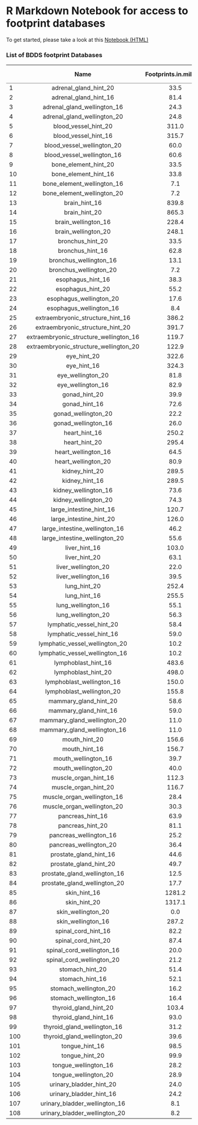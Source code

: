 # R Markdown Notebook for access to footprint databases

To get started, please take a look at this [Notebook (HTML)](http://footprints.bdds.globusgenomics.org/)

### List of BDDS footprint Databases

<table class='gmisc_table' style='border-collapse: collapse; margin-top: 1em; margin-bottom: 1em;' >
<thead>
<tr>
<th style='border-bottom: 1px solid grey; border-top: 2px solid grey;'> </th>
<th style='border-bottom: 1px solid grey; border-top: 2px solid grey; text-align: center;'>Name</th>
<th style='border-bottom: 1px solid grey; border-top: 2px solid grey; text-align: center;'>Footprints.in.millions</th>
<th style='border-bottom: 1px solid grey; border-top: 2px solid grey; text-align: center;'>Tissue</th>
<th style='border-bottom: 1px solid grey; border-top: 2px solid grey; text-align: center;'>Method</th>
<th style='border-bottom: 1px solid grey; border-top: 2px solid grey; text-align: center;'>Seed</th>
<th style='border-bottom: 1px solid grey; border-top: 2px solid grey; text-align: center;'>DB.dump.size (GB)</th>
</tr>
</thead>
<tbody>
<tr>
<td style='text-align: left;'>1</td>
<td style='text-align: center;'>adrenal_gland_hint_20</td>
<td style='text-align: center;'>33.5</td>
<td style='text-align: center;'>adrenal_gland</td>
<td style='text-align: center;'>hint</td>
<td style='text-align: center;'>20</td>
<td style='text-align: center;'>0.86</td>
</tr>
<tr>
<td style='text-align: left;'>2</td>
<td style='text-align: center;'>adrenal_gland_hint_16</td>
<td style='text-align: center;'>81.4</td>
<td style='text-align: center;'>adrenal_gland</td>
<td style='text-align: center;'>hint</td>
<td style='text-align: center;'>16</td>
<td style='text-align: center;'>2.0</td>
</tr>
<tr>
<td style='text-align: left;'>3</td>
<td style='text-align: center;'>adrenal_gland_wellington_16</td>
<td style='text-align: center;'>24.3</td>
<td style='text-align: center;'>adrenal_gland</td>
<td style='text-align: center;'>wellington</td>
<td style='text-align: center;'>16</td>
<td style='text-align: center;'>0.77</td>
</tr>
<tr>
<td style='text-align: left;'>4</td>
<td style='text-align: center;'>adrenal_gland_wellington_20</td>
<td style='text-align: center;'>24.8</td>
<td style='text-align: center;'>adrenal_gland</td>
<td style='text-align: center;'>wellington</td>
<td style='text-align: center;'>20</td>
<td style='text-align: center;'>0.78</td>
</tr>
<tr>
<td style='text-align: left;'>5</td>
<td style='text-align: center;'>blood_vessel_hint_20</td>
<td style='text-align: center;'>311.0</td>
<td style='text-align: center;'>blood_vessel</td>
<td style='text-align: center;'>hint</td>
<td style='text-align: center;'>20</td>
<td style='text-align: center;'>6.8</td>
</tr>
<tr>
<td style='text-align: left;'>6</td>
<td style='text-align: center;'>blood_vessel_hint_16</td>
<td style='text-align: center;'>315.7</td>
<td style='text-align: center;'>blood_vessel</td>
<td style='text-align: center;'>hint</td>
<td style='text-align: center;'>16</td>
<td style='text-align: center;'>6.9</td>
</tr>
<tr>
<td style='text-align: left;'>7</td>
<td style='text-align: center;'>blood_vessel_wellington_20</td>
<td style='text-align: center;'>60.0</td>
<td style='text-align: center;'>blood_vessel</td>
<td style='text-align: center;'>wellington</td>
<td style='text-align: center;'>20</td>
<td style='text-align: center;'>1.7</td>
</tr>
<tr>
<td style='text-align: left;'>8</td>
<td style='text-align: center;'>blood_vessel_wellington_16</td>
<td style='text-align: center;'>60.6</td>
<td style='text-align: center;'>blood_vessel</td>
<td style='text-align: center;'>wellington</td>
<td style='text-align: center;'>16</td>
<td style='text-align: center;'>1.8</td>
</tr>
<tr>
<td style='text-align: left;'>9</td>
<td style='text-align: center;'>bone_element_hint_20</td>
<td style='text-align: center;'>33.5</td>
<td style='text-align: center;'>bone_element</td>
<td style='text-align: center;'>hint</td>
<td style='text-align: center;'>20</td>
<td style='text-align: center;'>0.86</td>
</tr>
<tr>
<td style='text-align: left;'>10</td>
<td style='text-align: center;'>bone_element_hint_16</td>
<td style='text-align: center;'>33.8</td>
<td style='text-align: center;'>bone_element</td>
<td style='text-align: center;'>hint</td>
<td style='text-align: center;'>16</td>
<td style='text-align: center;'>0.86</td>
</tr>
<tr>
<td style='text-align: left;'>11</td>
<td style='text-align: center;'>bone_element_wellington_16</td>
<td style='text-align: center;'>7.1</td>
<td style='text-align: center;'>bone_element</td>
<td style='text-align: center;'>wellington</td>
<td style='text-align: center;'>16</td>
<td style='text-align: center;'>0.24</td>
</tr>
<tr>
<td style='text-align: left;'>12</td>
<td style='text-align: center;'>bone_element_wellington_20</td>
<td style='text-align: center;'>7.2</td>
<td style='text-align: center;'>bone_element</td>
<td style='text-align: center;'>wellington</td>
<td style='text-align: center;'>20</td>
<td style='text-align: center;'>0.24</td>
</tr>
<tr>
<td style='text-align: left;'>13</td>
<td style='text-align: center;'>brain_hint_16</td>
<td style='text-align: center;'>839.8</td>
<td style='text-align: center;'>brain</td>
<td style='text-align: center;'>hint</td>
<td style='text-align: center;'>16</td>
<td style='text-align: center;'>18.6</td>
</tr>
<tr>
<td style='text-align: left;'>14</td>
<td style='text-align: center;'>brain_hint_20</td>
<td style='text-align: center;'>865.3</td>
<td style='text-align: center;'>brain</td>
<td style='text-align: center;'>hint</td>
<td style='text-align: center;'>20</td>
<td style='text-align: center;'>19.0</td>
</tr>
<tr>
<td style='text-align: left;'>15</td>
<td style='text-align: center;'>brain_wellington_16</td>
<td style='text-align: center;'>228.4</td>
<td style='text-align: center;'>brain</td>
<td style='text-align: center;'>wellington</td>
<td style='text-align: center;'>16</td>
<td style='text-align: center;'>6.6</td>
</tr>
<tr>
<td style='text-align: left;'>16</td>
<td style='text-align: center;'>brain_wellington_20</td>
<td style='text-align: center;'>248.1</td>
<td style='text-align: center;'>brain</td>
<td style='text-align: center;'>wellington</td>
<td style='text-align: center;'>20</td>
<td style='text-align: center;'>6.6</td>
</tr>
<tr>
<td style='text-align: left;'>17</td>
<td style='text-align: center;'>bronchus_hint_20</td>
<td style='text-align: center;'>33.5</td>
<td style='text-align: center;'>bronchus</td>
<td style='text-align: center;'>hint</td>
<td style='text-align: center;'>20</td>
<td style='text-align: center;'>0.86</td>
</tr>
<tr>
<td style='text-align: left;'>18</td>
<td style='text-align: center;'>bronchus_hint_16</td>
<td style='text-align: center;'>62.8</td>
<td style='text-align: center;'>bronchus</td>
<td style='text-align: center;'>hint</td>
<td style='text-align: center;'>16</td>
<td style='text-align: center;'>1.5</td>
</tr>
<tr>
<td style='text-align: left;'>19</td>
<td style='text-align: center;'>bronchus_wellington_16</td>
<td style='text-align: center;'>13.1</td>
<td style='text-align: center;'>bronchus</td>
<td style='text-align: center;'>wellington</td>
<td style='text-align: center;'>16</td>
<td style='text-align: center;'>0.42</td>
</tr>
<tr>
<td style='text-align: left;'>20</td>
<td style='text-align: center;'>bronchus_wellington_20</td>
<td style='text-align: center;'>7.2</td>
<td style='text-align: center;'>bronchus</td>
<td style='text-align: center;'>wellington</td>
<td style='text-align: center;'>20</td>
<td style='text-align: center;'>0.24</td>
</tr>
<tr>
<td style='text-align: left;'>21</td>
<td style='text-align: center;'>esophagus_hint_16</td>
<td style='text-align: center;'>38.3</td>
<td style='text-align: center;'>esophagus</td>
<td style='text-align: center;'>hint</td>
<td style='text-align: center;'>16</td>
<td style='text-align: center;'>0.99</td>
</tr>
<tr>
<td style='text-align: left;'>22</td>
<td style='text-align: center;'>esophagus_hint_20</td>
<td style='text-align: center;'>55.2</td>
<td style='text-align: center;'>esophagus</td>
<td style='text-align: center;'>hint</td>
<td style='text-align: center;'>20</td>
<td style='text-align: center;'>1.4</td>
</tr>
<tr>
<td style='text-align: left;'>23</td>
<td style='text-align: center;'>esophagus_wellington_20</td>
<td style='text-align: center;'>17.6</td>
<td style='text-align: center;'>esophagus</td>
<td style='text-align: center;'>wellington</td>
<td style='text-align: center;'>20</td>
<td style='text-align: center;'>0.58</td>
</tr>
<tr>
<td style='text-align: left;'>24</td>
<td style='text-align: center;'>esophagus_wellington_16</td>
<td style='text-align: center;'>8.4</td>
<td style='text-align: center;'>esophagus</td>
<td style='text-align: center;'>wellington</td>
<td style='text-align: center;'>16</td>
<td style='text-align: center;'>0.28</td>
</tr>
<tr>
<td style='text-align: left;'>25</td>
<td style='text-align: center;'>extraembryonic_structure_hint_16</td>
<td style='text-align: center;'>386.2</td>
<td style='text-align: center;'>extraembryonic_structure</td>
<td style='text-align: center;'>hint</td>
<td style='text-align: center;'>16</td>
<td style='text-align: center;'>8.8</td>
</tr>
<tr>
<td style='text-align: left;'>26</td>
<td style='text-align: center;'>extraembryonic_structure_hint_20</td>
<td style='text-align: center;'>391.7</td>
<td style='text-align: center;'>extraembryonic_structure</td>
<td style='text-align: center;'>hint</td>
<td style='text-align: center;'>20</td>
<td style='text-align: center;'>8.9</td>
</tr>
<tr>
<td style='text-align: left;'>27</td>
<td style='text-align: center;'>extraembryonic_structure_wellington_16</td>
<td style='text-align: center;'>119.7</td>
<td style='text-align: center;'>extraembryonic_structure</td>
<td style='text-align: center;'>wellington</td>
<td style='text-align: center;'>16</td>
<td style='text-align: center;'>3.5</td>
</tr>
<tr>
<td style='text-align: left;'>28</td>
<td style='text-align: center;'>extraembryonic_structure_wellington_20</td>
<td style='text-align: center;'>122.9</td>
<td style='text-align: center;'>extraembryonic_structure</td>
<td style='text-align: center;'>wellington</td>
<td style='text-align: center;'>20</td>
<td style='text-align: center;'>3.6</td>
</tr>
<tr>
<td style='text-align: left;'>29</td>
<td style='text-align: center;'>eye_hint_20</td>
<td style='text-align: center;'>322.6</td>
<td style='text-align: center;'>eye</td>
<td style='text-align: center;'>hint</td>
<td style='text-align: center;'>20</td>
<td style='text-align: center;'>7.2</td>
</tr>
<tr>
<td style='text-align: left;'>30</td>
<td style='text-align: center;'>eye_hint_16</td>
<td style='text-align: center;'>324.3</td>
<td style='text-align: center;'>eye</td>
<td style='text-align: center;'>hint</td>
<td style='text-align: center;'>16</td>
<td style='text-align: center;'>7.2</td>
</tr>
<tr>
<td style='text-align: left;'>31</td>
<td style='text-align: center;'>eye_wellington_20</td>
<td style='text-align: center;'>81.8</td>
<td style='text-align: center;'>eye</td>
<td style='text-align: center;'>wellington</td>
<td style='text-align: center;'>20</td>
<td style='text-align: center;'>2.4</td>
</tr>
<tr>
<td style='text-align: left;'>32</td>
<td style='text-align: center;'>eye_wellington_16</td>
<td style='text-align: center;'>82.9</td>
<td style='text-align: center;'>eye</td>
<td style='text-align: center;'>wellington</td>
<td style='text-align: center;'>16</td>
<td style='text-align: center;'>2.5</td>
</tr>
<tr>
<td style='text-align: left;'>33</td>
<td style='text-align: center;'>gonad_hint_20</td>
<td style='text-align: center;'>39.9</td>
<td style='text-align: center;'>gonad</td>
<td style='text-align: center;'>hint</td>
<td style='text-align: center;'>20</td>
<td style='text-align: center;'>1.1</td>
</tr>
<tr>
<td style='text-align: left;'>34</td>
<td style='text-align: center;'>gonad_hint_16</td>
<td style='text-align: center;'>72.6</td>
<td style='text-align: center;'>gonad</td>
<td style='text-align: center;'>hint</td>
<td style='text-align: center;'>16</td>
<td style='text-align: center;'>1.8</td>
</tr>
<tr>
<td style='text-align: left;'>35</td>
<td style='text-align: center;'>gonad_wellington_20</td>
<td style='text-align: center;'>22.2</td>
<td style='text-align: center;'>gonad</td>
<td style='text-align: center;'>wellington</td>
<td style='text-align: center;'>20</td>
<td style='text-align: center;'>0.72</td>
</tr>
<tr>
<td style='text-align: left;'>36</td>
<td style='text-align: center;'>gonad_wellington_16</td>
<td style='text-align: center;'>26.0</td>
<td style='text-align: center;'>gonad</td>
<td style='text-align: center;'>wellington</td>
<td style='text-align: center;'>16</td>
<td style='text-align: center;'>0.83</td>
</tr>
<tr>
<td style='text-align: left;'>37</td>
<td style='text-align: center;'>heart_hint_16</td>
<td style='text-align: center;'>250.2</td>
<td style='text-align: center;'>heart</td>
<td style='text-align: center;'>hint</td>
<td style='text-align: center;'>16</td>
<td style='text-align: center;'>5.7</td>
</tr>
<tr>
<td style='text-align: left;'>38</td>
<td style='text-align: center;'>heart_hint_20</td>
<td style='text-align: center;'>295.4</td>
<td style='text-align: center;'>heart</td>
<td style='text-align: center;'>hint</td>
<td style='text-align: center;'>20</td>
<td style='text-align: center;'>6.6</td>
</tr>
<tr>
<td style='text-align: left;'>39</td>
<td style='text-align: center;'>heart_wellington_16</td>
<td style='text-align: center;'>64.5</td>
<td style='text-align: center;'>heart</td>
<td style='text-align: center;'>wellington</td>
<td style='text-align: center;'>16</td>
<td style='text-align: center;'>0.83</td>
</tr>
<tr>
<td style='text-align: left;'>40</td>
<td style='text-align: center;'>heart_wellington_20</td>
<td style='text-align: center;'>80.9</td>
<td style='text-align: center;'>heart</td>
<td style='text-align: center;'>wellington</td>
<td style='text-align: center;'>20</td>
<td style='text-align: center;'>0.72</td>
</tr>
<tr>
<td style='text-align: left;'>41</td>
<td style='text-align: center;'>kidney_hint_20</td>
<td style='text-align: center;'>289.5</td>
<td style='text-align: center;'>kidney</td>
<td style='text-align: center;'>hint</td>
<td style='text-align: center;'>20</td>
<td style='text-align: center;'>6.5</td>
</tr>
<tr>
<td style='text-align: left;'>42</td>
<td style='text-align: center;'>kidney_hint_16</td>
<td style='text-align: center;'>289.5</td>
<td style='text-align: center;'>kidney</td>
<td style='text-align: center;'>hint</td>
<td style='text-align: center;'>16</td>
<td style='text-align: center;'>6.5</td>
</tr>
<tr>
<td style='text-align: left;'>43</td>
<td style='text-align: center;'>kidney_wellington_16</td>
<td style='text-align: center;'>73.6</td>
<td style='text-align: center;'>kidney</td>
<td style='text-align: center;'>wellington</td>
<td style='text-align: center;'>16</td>
<td style='text-align: center;'>2.2</td>
</tr>
<tr>
<td style='text-align: left;'>44</td>
<td style='text-align: center;'>kidney_wellington_20</td>
<td style='text-align: center;'>74.3</td>
<td style='text-align: center;'>kidney</td>
<td style='text-align: center;'>wellington</td>
<td style='text-align: center;'>20</td>
<td style='text-align: center;'>2.2</td>
</tr>
<tr>
<td style='text-align: left;'>45</td>
<td style='text-align: center;'>large_intestine_hint_16</td>
<td style='text-align: center;'>120.7</td>
<td style='text-align: center;'>large_intestine</td>
<td style='text-align: center;'>hint</td>
<td style='text-align: center;'>16</td>
<td style='text-align: center;'>2.9</td>
</tr>
<tr>
<td style='text-align: left;'>46</td>
<td style='text-align: center;'>large_intestine_hint_20</td>
<td style='text-align: center;'>126.0</td>
<td style='text-align: center;'>large_intestine</td>
<td style='text-align: center;'>hint</td>
<td style='text-align: center;'>20</td>
<td style='text-align: center;'>3.1</td>
</tr>
<tr>
<td style='text-align: left;'>47</td>
<td style='text-align: center;'>large_intestine_wellington_16</td>
<td style='text-align: center;'>46.2</td>
<td style='text-align: center;'>large_intestine</td>
<td style='text-align: center;'>wellington</td>
<td style='text-align: center;'>16</td>
<td style='text-align: center;'>1.4</td>
</tr>
<tr>
<td style='text-align: left;'>48</td>
<td style='text-align: center;'>large_intestine_wellington_20</td>
<td style='text-align: center;'>55.6</td>
<td style='text-align: center;'>large_intestine</td>
<td style='text-align: center;'>wellington</td>
<td style='text-align: center;'>20</td>
<td style='text-align: center;'>1.7</td>
</tr>
<tr>
<td style='text-align: left;'>49</td>
<td style='text-align: center;'>liver_hint_16</td>
<td style='text-align: center;'>103.0</td>
<td style='text-align: center;'>liver</td>
<td style='text-align: center;'>hint</td>
<td style='text-align: center;'>16</td>
<td style='text-align: center;'>2.6</td>
</tr>
<tr>
<td style='text-align: left;'>50</td>
<td style='text-align: center;'>liver_hint_20</td>
<td style='text-align: center;'>63.1</td>
<td style='text-align: center;'>liver</td>
<td style='text-align: center;'>hint</td>
<td style='text-align: center;'>20</td>
<td style='text-align: center;'>1.6</td>
</tr>
<tr>
<td style='text-align: left;'>51</td>
<td style='text-align: center;'>liver_wellington_20</td>
<td style='text-align: center;'>22.0</td>
<td style='text-align: center;'>liver</td>
<td style='text-align: center;'>wellington</td>
<td style='text-align: center;'>20</td>
<td style='text-align: center;'>0.72</td>
</tr>
<tr>
<td style='text-align: left;'>52</td>
<td style='text-align: center;'>liver_wellington_16</td>
<td style='text-align: center;'>39.5</td>
<td style='text-align: center;'>liver</td>
<td style='text-align: center;'>wellington</td>
<td style='text-align: center;'>16</td>
<td style='text-align: center;'>1.2</td>
</tr>
<tr>
<td style='text-align: left;'>53</td>
<td style='text-align: center;'>lung_hint_20</td>
<td style='text-align: center;'>252.4</td>
<td style='text-align: center;'>lung</td>
<td style='text-align: center;'>hint</td>
<td style='text-align: center;'>20</td>
<td style='text-align: center;'>5.7</td>
</tr>
<tr>
<td style='text-align: left;'>54</td>
<td style='text-align: center;'>lung_hint_16</td>
<td style='text-align: center;'>255.5</td>
<td style='text-align: center;'>lung</td>
<td style='text-align: center;'>hint</td>
<td style='text-align: center;'>16</td>
<td style='text-align: center;'>5.7</td>
</tr>
<tr>
<td style='text-align: left;'>55</td>
<td style='text-align: center;'>lung_wellington_16</td>
<td style='text-align: center;'>55.1</td>
<td style='text-align: center;'>lung</td>
<td style='text-align: center;'>wellington</td>
<td style='text-align: center;'>16</td>
<td style='text-align: center;'>1.6</td>
</tr>
<tr>
<td style='text-align: left;'>56</td>
<td style='text-align: center;'>lung_wellington_20</td>
<td style='text-align: center;'>56.3</td>
<td style='text-align: center;'>lung</td>
<td style='text-align: center;'>wellington</td>
<td style='text-align: center;'>20</td>
<td style='text-align: center;'>1.6</td>
</tr>
<tr>
<td style='text-align: left;'>57</td>
<td style='text-align: center;'>lymphatic_vessel_hint_20</td>
<td style='text-align: center;'>58.4</td>
<td style='text-align: center;'>lymphatic_vessel</td>
<td style='text-align: center;'>hint</td>
<td style='text-align: center;'>20</td>
<td style='text-align: center;'>1.4</td>
</tr>
<tr>
<td style='text-align: left;'>58</td>
<td style='text-align: center;'>lymphatic_vessel_hint_16</td>
<td style='text-align: center;'>59.0</td>
<td style='text-align: center;'>lymphatic_vessel</td>
<td style='text-align: center;'>hint</td>
<td style='text-align: center;'>16</td>
<td style='text-align: center;'>1.4</td>
</tr>
<tr>
<td style='text-align: left;'>59</td>
<td style='text-align: center;'>lymphatic_vessel_wellington_20</td>
<td style='text-align: center;'>10.2</td>
<td style='text-align: center;'>lymphatic_vessel</td>
<td style='text-align: center;'>wellington</td>
<td style='text-align: center;'>20</td>
<td style='text-align: center;'>0.33</td>
</tr>
<tr>
<td style='text-align: left;'>60</td>
<td style='text-align: center;'>lymphatic_vessel_wellington_16</td>
<td style='text-align: center;'>10.2</td>
<td style='text-align: center;'>lymphatic_vessel</td>
<td style='text-align: center;'>wellington</td>
<td style='text-align: center;'>16</td>
<td style='text-align: center;'>0.33</td>
</tr>
<tr>
<td style='text-align: left;'>61</td>
<td style='text-align: center;'>lymphoblast_hint_16</td>
<td style='text-align: center;'>483.6</td>
<td style='text-align: center;'>lymphoblast</td>
<td style='text-align: center;'>hint</td>
<td style='text-align: center;'>16</td>
<td style='text-align: center;'>10.7</td>
</tr>
<tr>
<td style='text-align: left;'>62</td>
<td style='text-align: center;'>lymphoblast_hint_20</td>
<td style='text-align: center;'>498.0</td>
<td style='text-align: center;'>lymphoblast</td>
<td style='text-align: center;'>hint</td>
<td style='text-align: center;'>20</td>
<td style='text-align: center;'>11.1</td>
</tr>
<tr>
<td style='text-align: left;'>63</td>
<td style='text-align: center;'>lymphoblast_wellington_16</td>
<td style='text-align: center;'>150.0</td>
<td style='text-align: center;'>lymphoblast</td>
<td style='text-align: center;'>wellington</td>
<td style='text-align: center;'>16</td>
<td style='text-align: center;'>4.3</td>
</tr>
<tr>
<td style='text-align: left;'>64</td>
<td style='text-align: center;'>lymphoblast_wellington_20</td>
<td style='text-align: center;'>155.8</td>
<td style='text-align: center;'>lymphoblast</td>
<td style='text-align: center;'>wellington</td>
<td style='text-align: center;'>20</td>
<td style='text-align: center;'>4.2</td>
</tr>
<tr>
<td style='text-align: left;'>65</td>
<td style='text-align: center;'>mammary_gland_hint_20</td>
<td style='text-align: center;'>58.6</td>
<td style='text-align: center;'>mammary_gland</td>
<td style='text-align: center;'>hint</td>
<td style='text-align: center;'>20</td>
<td style='text-align: center;'>1.4</td>
</tr>
<tr>
<td style='text-align: left;'>66</td>
<td style='text-align: center;'>mammary_gland_hint_16</td>
<td style='text-align: center;'>59.0</td>
<td style='text-align: center;'>mammary_gland</td>
<td style='text-align: center;'>hint</td>
<td style='text-align: center;'>16</td>
<td style='text-align: center;'>1.4</td>
</tr>
<tr>
<td style='text-align: left;'>67</td>
<td style='text-align: center;'>mammary_gland_wellington_20</td>
<td style='text-align: center;'>11.0</td>
<td style='text-align: center;'>mammary_gland</td>
<td style='text-align: center;'>wellington</td>
<td style='text-align: center;'>20</td>
<td style='text-align: center;'>0.36</td>
</tr>
<tr>
<td style='text-align: left;'>68</td>
<td style='text-align: center;'>mammary_gland_wellington_16</td>
<td style='text-align: center;'>11.0</td>
<td style='text-align: center;'>mammary_gland</td>
<td style='text-align: center;'>wellington</td>
<td style='text-align: center;'>16</td>
<td style='text-align: center;'>0.36</td>
</tr>
<tr>
<td style='text-align: left;'>69</td>
<td style='text-align: center;'>mouth_hint_20</td>
<td style='text-align: center;'>156.6</td>
<td style='text-align: center;'>mouth</td>
<td style='text-align: center;'>hint</td>
<td style='text-align: center;'>20</td>
<td style='text-align: center;'>3.6</td>
</tr>
<tr>
<td style='text-align: left;'>70</td>
<td style='text-align: center;'>mouth_hint_16</td>
<td style='text-align: center;'>156.7</td>
<td style='text-align: center;'>mouth</td>
<td style='text-align: center;'>hint</td>
<td style='text-align: center;'>16</td>
<td style='text-align: center;'>3.6</td>
</tr>
<tr>
<td style='text-align: left;'>71</td>
<td style='text-align: center;'>mouth_wellington_16</td>
<td style='text-align: center;'>39.7</td>
<td style='text-align: center;'>mouth</td>
<td style='text-align: center;'>wellington</td>
<td style='text-align: center;'>16</td>
<td style='text-align: center;'>1.2</td>
</tr>
<tr>
<td style='text-align: left;'>72</td>
<td style='text-align: center;'>mouth_wellington_20</td>
<td style='text-align: center;'>40.0</td>
<td style='text-align: center;'>mouth</td>
<td style='text-align: center;'>wellington</td>
<td style='text-align: center;'>20</td>
<td style='text-align: center;'>1.2</td>
</tr>
<tr>
<td style='text-align: left;'>73</td>
<td style='text-align: center;'>muscle_organ_hint_16</td>
<td style='text-align: center;'>112.3</td>
<td style='text-align: center;'>muscle_organ</td>
<td style='text-align: center;'>hint</td>
<td style='text-align: center;'>16</td>
<td style='text-align: center;'>2.8</td>
</tr>
<tr>
<td style='text-align: left;'>74</td>
<td style='text-align: center;'>muscle_organ_hint_20</td>
<td style='text-align: center;'>116.7</td>
<td style='text-align: center;'>muscle_organ</td>
<td style='text-align: center;'>hint</td>
<td style='text-align: center;'>20</td>
<td style='text-align: center;'>2.9</td>
</tr>
<tr>
<td style='text-align: left;'>75</td>
<td style='text-align: center;'>muscle_organ_wellington_16</td>
<td style='text-align: center;'>28.4</td>
<td style='text-align: center;'>muscle_organ</td>
<td style='text-align: center;'>wellington</td>
<td style='text-align: center;'>16</td>
<td style='text-align: center;'>0.93</td>
</tr>
<tr>
<td style='text-align: left;'>76</td>
<td style='text-align: center;'>muscle_organ_wellington_20</td>
<td style='text-align: center;'>30.3</td>
<td style='text-align: center;'>muscle_organ</td>
<td style='text-align: center;'>wellington</td>
<td style='text-align: center;'>20</td>
<td style='text-align: center;'>0.99</td>
</tr>
<tr>
<td style='text-align: left;'>77</td>
<td style='text-align: center;'>pancreas_hint_16</td>
<td style='text-align: center;'>63.9</td>
<td style='text-align: center;'>pancreas</td>
<td style='text-align: center;'>hint</td>
<td style='text-align: center;'>16</td>
<td style='text-align: center;'>1.6</td>
</tr>
<tr>
<td style='text-align: left;'>78</td>
<td style='text-align: center;'>pancreas_hint_20</td>
<td style='text-align: center;'>81.1</td>
<td style='text-align: center;'>pancreas</td>
<td style='text-align: center;'>hint</td>
<td style='text-align: center;'>20</td>
<td style='text-align: center;'>2.1</td>
</tr>
<tr>
<td style='text-align: left;'>79</td>
<td style='text-align: center;'>pancreas_wellington_16</td>
<td style='text-align: center;'>25.2</td>
<td style='text-align: center;'>pancreas</td>
<td style='text-align: center;'>wellington</td>
<td style='text-align: center;'>16</td>
<td style='text-align: center;'>0.81</td>
</tr>
<tr>
<td style='text-align: left;'>80</td>
<td style='text-align: center;'>pancreas_wellington_20</td>
<td style='text-align: center;'>36.4</td>
<td style='text-align: center;'>pancreas</td>
<td style='text-align: center;'>wellington</td>
<td style='text-align: center;'>20</td>
<td style='text-align: center;'>1.2</td>
</tr>
<tr>
<td style='text-align: left;'>81</td>
<td style='text-align: center;'>prostate_gland_hint_16</td>
<td style='text-align: center;'>44.6</td>
<td style='text-align: center;'>prostate_gland</td>
<td style='text-align: center;'>hint</td>
<td style='text-align: center;'>16</td>
<td style='text-align: center;'>1.1</td>
</tr>
<tr>
<td style='text-align: left;'>82</td>
<td style='text-align: center;'>prostate_gland_hint_20</td>
<td style='text-align: center;'>49.7</td>
<td style='text-align: center;'>prostate_gland</td>
<td style='text-align: center;'>hint</td>
<td style='text-align: center;'>20</td>
<td style='text-align: center;'>1.3</td>
</tr>
<tr>
<td style='text-align: left;'>83</td>
<td style='text-align: center;'>prostate_gland_wellington_16</td>
<td style='text-align: center;'>12.5</td>
<td style='text-align: center;'>prostate_gland</td>
<td style='text-align: center;'>wellington</td>
<td style='text-align: center;'>16</td>
<td style='text-align: center;'>0.41</td>
</tr>
<tr>
<td style='text-align: left;'>84</td>
<td style='text-align: center;'>prostate_gland_wellington_20</td>
<td style='text-align: center;'>17.7</td>
<td style='text-align: center;'>prostate_gland</td>
<td style='text-align: center;'>wellington</td>
<td style='text-align: center;'>20</td>
<td style='text-align: center;'>0.58</td>
</tr>
<tr>
<td style='text-align: left;'>85</td>
<td style='text-align: center;'>skin_hint_16</td>
<td style='text-align: center;'>1281.2</td>
<td style='text-align: center;'>skin</td>
<td style='text-align: center;'>hint</td>
<td style='text-align: center;'>16</td>
<td style='text-align: center;'>26.1</td>
</tr>
<tr>
<td style='text-align: left;'>86</td>
<td style='text-align: center;'>skin_hint_20</td>
<td style='text-align: center;'>1317.1</td>
<td style='text-align: center;'>skin</td>
<td style='text-align: center;'>hint</td>
<td style='text-align: center;'>20</td>
<td style='text-align: center;'>26.8</td>
</tr>
<tr>
<td style='text-align: left;'>87</td>
<td style='text-align: center;'>skin_wellington_20</td>
<td style='text-align: center;'>0.0</td>
<td style='text-align: center;'>skin</td>
<td style='text-align: center;'>wellington</td>
<td style='text-align: center;'>20</td>
<td style='text-align: center;'>8.0</td>
</tr>
<tr>
<td style='text-align: left;'>88</td>
<td style='text-align: center;'>skin_wellington_16</td>
<td style='text-align: center;'>287.2</td>
<td style='text-align: center;'>skin</td>
<td style='text-align: center;'>wellington</td>
<td style='text-align: center;'>16</td>
<td style='text-align: center;'>7.9</td>
</tr>
<tr>
<td style='text-align: left;'>89</td>
<td style='text-align: center;'>spinal_cord_hint_16</td>
<td style='text-align: center;'>82.2</td>
<td style='text-align: center;'>spinal_cord</td>
<td style='text-align: center;'>hint</td>
<td style='text-align: center;'>16</td>
<td style='text-align: center;'>2.1</td>
</tr>
<tr>
<td style='text-align: left;'>90</td>
<td style='text-align: center;'>spinal_cord_hint_20</td>
<td style='text-align: center;'>87.4</td>
<td style='text-align: center;'>spinal_cord</td>
<td style='text-align: center;'>hint</td>
<td style='text-align: center;'>20</td>
<td style='text-align: center;'>2.2</td>
</tr>
<tr>
<td style='text-align: left;'>91</td>
<td style='text-align: center;'>spinal_cord_wellington_16</td>
<td style='text-align: center;'>20.0</td>
<td style='text-align: center;'>spinal_cord</td>
<td style='text-align: center;'>wellington</td>
<td style='text-align: center;'>16</td>
<td style='text-align: center;'>0.66</td>
</tr>
<tr>
<td style='text-align: left;'>92</td>
<td style='text-align: center;'>spinal_cord_wellington_20</td>
<td style='text-align: center;'>21.2</td>
<td style='text-align: center;'>spinal_cord</td>
<td style='text-align: center;'>wellington</td>
<td style='text-align: center;'>20</td>
<td style='text-align: center;'>0.70</td>
</tr>
<tr>
<td style='text-align: left;'>93</td>
<td style='text-align: center;'>stomach_hint_20</td>
<td style='text-align: center;'>51.4</td>
<td style='text-align: center;'>stomach</td>
<td style='text-align: center;'>hint</td>
<td style='text-align: center;'>20</td>
<td style='text-align: center;'>1.4</td>
</tr>
<tr>
<td style='text-align: left;'>94</td>
<td style='text-align: center;'>stomach_hint_16</td>
<td style='text-align: center;'>52.1</td>
<td style='text-align: center;'>stomach</td>
<td style='text-align: center;'>hint</td>
<td style='text-align: center;'>16</td>
<td style='text-align: center;'>1.4</td>
</tr>
<tr>
<td style='text-align: left;'>95</td>
<td style='text-align: center;'>stomach_wellington_20</td>
<td style='text-align: center;'>16.2</td>
<td style='text-align: center;'>stomach</td>
<td style='text-align: center;'>wellington</td>
<td style='text-align: center;'>20</td>
<td style='text-align: center;'>0.55</td>
</tr>
<tr>
<td style='text-align: left;'>96</td>
<td style='text-align: center;'>stomach_wellington_16</td>
<td style='text-align: center;'>16.4</td>
<td style='text-align: center;'>stomach</td>
<td style='text-align: center;'>wellington</td>
<td style='text-align: center;'>16</td>
<td style='text-align: center;'>0.54</td>
</tr>
<tr>
<td style='text-align: left;'>97</td>
<td style='text-align: center;'>thyroid_gland_hint_20</td>
<td style='text-align: center;'>103.4</td>
<td style='text-align: center;'>thyroid_gland</td>
<td style='text-align: center;'>hint</td>
<td style='text-align: center;'>20</td>
<td style='text-align: center;'>2.5</td>
</tr>
<tr>
<td style='text-align: left;'>98</td>
<td style='text-align: center;'>thyroid_gland_hint_16</td>
<td style='text-align: center;'>93.0</td>
<td style='text-align: center;'>thyroid_gland</td>
<td style='text-align: center;'>hint</td>
<td style='text-align: center;'>16</td>
<td style='text-align: center;'>2.3</td>
</tr>
<tr>
<td style='text-align: left;'>99</td>
<td style='text-align: center;'>thyroid_gland_wellington_16</td>
<td style='text-align: center;'>31.2</td>
<td style='text-align: center;'>thyroid_gland</td>
<td style='text-align: center;'>wellington</td>
<td style='text-align: center;'>16</td>
<td style='text-align: center;'>0.99</td>
</tr>
<tr>
<td style='text-align: left;'>100</td>
<td style='text-align: center;'>thyroid_gland_wellington_20</td>
<td style='text-align: center;'>39.6</td>
<td style='text-align: center;'>thyroid_gland</td>
<td style='text-align: center;'>wellington</td>
<td style='text-align: center;'>20</td>
<td style='text-align: center;'>1.2</td>
</tr>
<tr>
<td style='text-align: left;'>101</td>
<td style='text-align: center;'>tongue_hint_16</td>
<td style='text-align: center;'>98.5</td>
<td style='text-align: center;'>tongue</td>
<td style='text-align: center;'>hint</td>
<td style='text-align: center;'>16</td>
<td style='text-align: center;'>2.4</td>
</tr>
<tr>
<td style='text-align: left;'>102</td>
<td style='text-align: center;'>tongue_hint_20</td>
<td style='text-align: center;'>99.9</td>
<td style='text-align: center;'>tongue</td>
<td style='text-align: center;'>hint</td>
<td style='text-align: center;'>20</td>
<td style='text-align: center;'>2.4</td>
</tr>
<tr>
<td style='text-align: left;'>103</td>
<td style='text-align: center;'>tongue_wellington_16</td>
<td style='text-align: center;'>28.2</td>
<td style='text-align: center;'>tongue</td>
<td style='text-align: center;'>wellington</td>
<td style='text-align: center;'>16</td>
<td style='text-align: center;'>0.88</td>
</tr>
<tr>
<td style='text-align: left;'>104</td>
<td style='text-align: center;'>tongue_wellington_20</td>
<td style='text-align: center;'>28.9</td>
<td style='text-align: center;'>tongue</td>
<td style='text-align: center;'>wellington</td>
<td style='text-align: center;'>20</td>
<td style='text-align: center;'>0.91</td>
</tr>
<tr>
<td style='text-align: left;'>105</td>
<td style='text-align: center;'>urinary_bladder_hint_20</td>
<td style='text-align: center;'>24.0</td>
<td style='text-align: center;'>urinary_bladder</td>
<td style='text-align: center;'>hint</td>
<td style='text-align: center;'>20</td>
<td style='text-align: center;'>0.67</td>
</tr>
<tr>
<td style='text-align: left;'>106</td>
<td style='text-align: center;'>urinary_bladder_hint_16</td>
<td style='text-align: center;'>24.2</td>
<td style='text-align: center;'>urinary_bladder</td>
<td style='text-align: center;'>hint</td>
<td style='text-align: center;'>16</td>
<td style='text-align: center;'>0.67</td>
</tr>
<tr>
<td style='text-align: left;'>107</td>
<td style='text-align: center;'>urinary_bladder_wellington_16</td>
<td style='text-align: center;'>8.1</td>
<td style='text-align: center;'>urinary_bladder</td>
<td style='text-align: center;'>wellington</td>
<td style='text-align: center;'>16</td>
<td style='text-align: center;'>0.27</td>
</tr>
<tr>
<td style='border-bottom: 2px solid grey; text-align: left;'>108</td>
<td style='border-bottom: 2px solid grey; text-align: center;'>urinary_bladder_wellington_20</td>
<td style='border-bottom: 2px solid grey; text-align: center;'>8.2</td>
<td style='border-bottom: 2px solid grey; text-align: center;'>urinary_bladder</td>
<td style='border-bottom: 2px solid grey; text-align: center;'>wellington</td>
<td style='border-bottom: 2px solid grey; text-align: center;'>20</td>
<td style='text-align: center;'>0.27</td>
</tr>
</tbody>
</table>
